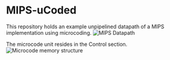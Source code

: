 # MIPS-uCoded
This repository holds an example unpipelined datapath of a MIPS implementation using microcoding.
![MIPS Datapath](http://www2.engr.arizona.edu/~ece369/Lab/Fall2014/LAB10-17/resources/datapath.jpg)

The microcode unit resides in the Control section.
![Microcode memory structure](http://image.prntscr.com/image/068cf9f5293740cfb55add5eb30e9fc2.png)
